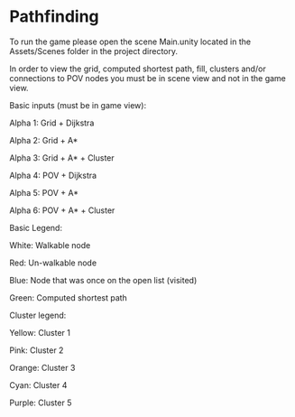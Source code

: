 # Pathfinding

To run the game please open the scene Main.unity located in the Assets/Scenes
folder in the project directory.

In order to view the grid, computed shortest path, fill, clusters and/or connections
to POV nodes you must be in scene view and not in the game view.


Basic inputs (must be in game view):

Alpha 1: Grid + Dijkstra

Alpha 2: Grid + A*

Alpha 3: Grid + A* + Cluster

Alpha 4: POV + Dijkstra

Alpha 5: POV + A*

Alpha 6: POV + A* + Cluster


Basic Legend:

White: Walkable node

Red: Un-walkable node

Blue: Node that was once on the open list (visited)

Green: Computed shortest path


Cluster legend:

Yellow: Cluster 1

Pink: Cluster 2

Orange: Cluster 3

Cyan: Cluster 4

Purple: Cluster 5
